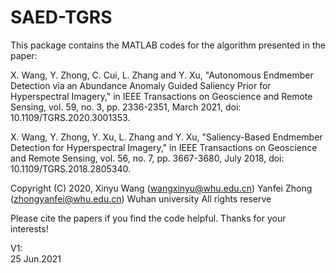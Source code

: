# SAED-TGRS

This package contains the MATLAB codes for the algorithm presented in the paper:

X. Wang, Y. Zhong, C. Cui, L. Zhang and Y. Xu, "Autonomous Endmember
Detection via an Abundance Anomaly Guided Saliency Prior for
Hyperspectral Imagery," in IEEE Transactions on Geoscience and Remote
Sensing, vol. 59, no. 3, pp. 2336-2351, March 2021, doi:
10.1109/TGRS.2020.3001353.

X. Wang, Y. Zhong, Y. Xu, L. Zhang and Y. Xu, "Saliency-Based Endmember
Detection for Hyperspectral Imagery," in IEEE Transactions on Geoscience
and Remote Sensing, vol. 56, no. 7, pp. 3667-3680, July 2018, doi:
10.1109/TGRS.2018.2805340.

Copyright (C) 2020, Xinyu Wang (wangxinyu@whu.edu.cn)
                    Yanfei Zhong (zhongyanfei@whu.edu.cn)
                    Wuhan university
                    All rights reserve

Please cite the papers if you find the code helpful. Thanks for your interests!


V1:  
25 Jun.2021
